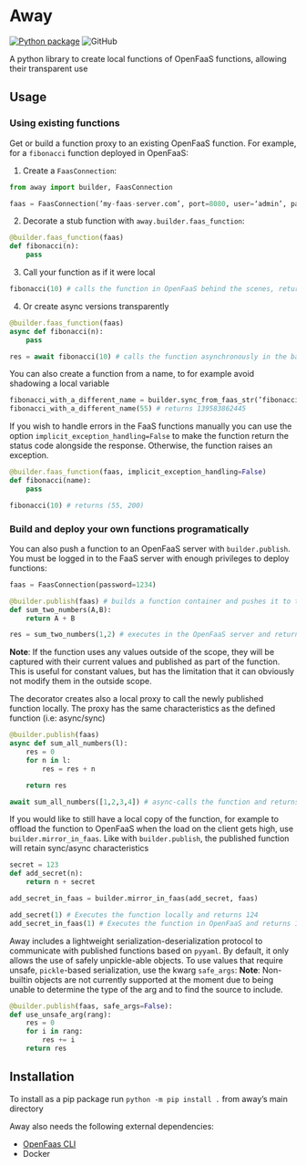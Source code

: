 # Away
[![Python package](https://github.com/Axemt/away/actions/workflows/python-package.yml/badge.svg)](https://github.com/Axemt/away/actions/workflows/python-package.yml)
![GitHub](https://img.shields.io/github/license/Axemt/away)

A python library to create local functions of OpenFaaS functions, allowing their transparent use

## Usage

### Using existing functions
Get or build a function proxy to an existing OpenFaaS function. For example, for a `fibonacci` function deployed in OpenFaaS:

1. Create a `FaasConnection`:
```python
from away import builder, FaasConnection

faas = FaasConnection(’my-faas-server.com’, port=8080, user=‘admin’, password=‘1234’)
```
2. Decorate a stub function with `away.builder.faas_function`:
```python
@builder.faas_function(faas)
def fibonacci(n):
	pass
```
3. Call your function as if it were local
```python
fibonacci(10) # calls the function in OpenFaaS behind the scenes, returns 55
```

4. Or create async versions transparently
```python
@builder.faas_function(faas)
async def fibonacci(n):
	pass

res = await fibonacci(10) # calls the function asynchronously in the background, returns 55
```

You can also create a function from a name, to for example avoid shadowing a local variable
```python
fibonacci_with_a_different_name = builder.sync_from_faas_str(’fibonacci’, faas)
fibonacci_with_a_different_name(55) # returns 139583862445
```

If you wish to handle errors in the FaaS functions manually you can use the option `implicit_exception_handling=False` to make the function return the status code alongside the response. Otherwise, the function raises an exception.

```python
@builder.faas_function(faas, implicit_exception_handling=False)
def fibonacci(name):
	pass

fibonacci(10) # returns (55, 200)
```

### Build and deploy your own functions programatically
You can also push a function to an OpenFaaS server with `builder.publish`. You must be logged in to the FaaS server with enough privileges to deploy functions:

```python
faas = FaasConnection(password=1234)

@builder.publish(faas) # builds a function container and pushes it to the `faas` server
def sum_two_numbers(A,B):
	return A + B

res = sum_two_numbers(1,2) # executes in the OpenFaaS server and returns 3
```
__Note__: If the function uses any values outside of the scope, they will be captured with their current values and published as part of the function. This is useful for constant values, but has the limitation that it can obviously not modify them in the outside scope. 

The decorator creates also a local proxy to call the newly published function locally. The proxy has the same characteristics as the defined function (i.e: async/sync)

```python
@builder.publish(faas)
async def sum_all_numbers(l):
	res = 0
	for n in l:
		res = res + n

	return res

await sum_all_numbers([1,2,3,4]) # async-calls the function and returns 10
```

If you would like to still have a local copy of the function, for example to offload the function to OpenFaaS when the load on the client gets high, use `builder.mirror_in_faas`. Like with `builder.publish`, the published function will retain sync/async characteristics

```python
secret = 123
def add_secret(n):
	return n + secret

add_secret_in_faas = builder.mirror_in_faas(add_secret, faas)

add_secret(1) # Executes the function locally and returns 124
add_secret_in_faas(1) # Executes the function in OpenFaaS and returns 124
```

Away includes a lightweight serialization-deserialization protocol to communicate with published functions based on `pyyaml`. By default, it only allows the use of safely unpickle-able objects. To use values that require unsafe, `pickle`-based serialization, use the kwarg `safe_args`:
__Note__: Non-builtin objects are not currently supported at the moment due to being unable to determine the type of the arg and to find the source to include.

```python
@builder.publish(faas, safe_args=False):
def use_unsafe_arg(rang):
	res = 0
	for i in rang:
		res += i
	return res
```

## Installation

To install as a pip package run `python -m pip install .` from away’s main directory

Away also needs the following external dependencies:

- [OpenFaas CLI](https://cli.openfaas.com)
- Docker
